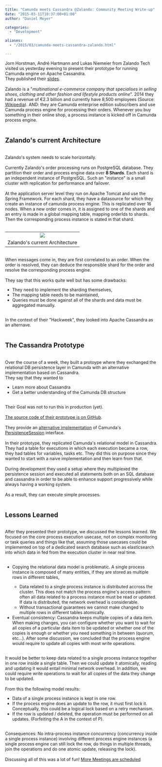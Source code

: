 ```yaml
---
title: "Camunda meets Cassandra @Zalando: Community Meeting Write-up"
date: "2015-03-11T10:37:00+01:00"
author: "Daniel Meyer"

categories:
  - "Development"

aliases:
  - "/2015/03/camunda-meets-cassandra-zalando.html"

---
```


Jorn Horstman, André Hartmann and Lukas Niemeier from Zalando Tech visited us yesterday evening to present their prototype for running Camunda engine on Apache Cassandra.<br />
They published their <a href="https://docs.google.com/presentation/d/1fvo9doqffDoR96yeat_wZNusQFacXi0GgF0kV4_mAbQ/edit?usp=sharing">slides</a>.<br />
<br />
Zalando is a "<em>multinational e-commerce company that specialises in selling shoes, clothing and other fashion and lifestyle products online</em>". 2014 they had a revenue of €2.3 billion and currently have 8,500 employees (Source: <a href="http://en.wikipedia.org/wiki/Zalando">Wikipedia</a>). AND: they are Camunda enterprise edition subscribers and use Camunda process engine for processing their orders. Whenever you buy something in their online shop, a process instance is kicked off in Camunda process engine.<br />
<br />
<h2>Zalando's current Architecture</h2><br />
Zalando's system needs to scale horizontally.<br />
<br />
Currently Zalando's order processing runs on PostgreSQL database. They partition their order and process engine data over <strong>8 Shards</strong>. Each shard is an independent instance of PostgreSQL. Such an "instance" is a small cluster with replication for performance and failover.<br />
<br />
At the application server level they run on Apache Tomcat and use the Spring Framework. For each shard, they have a datasource for which they create an instance of camunda process engine. This is replicated over 16 nodes. When a new order comes in, it is assigned to one of the shards and an entry is made in a global mapping table, mapping orderIds to shards. Then the corresponding process instance is stated in that shard.<br />
<br />
<table align="center" cellpadding="0" cellspacing="0" class="tr-caption-container" style="margin-left: auto; margin-right: auto; text-align: center;"><tbody>
<tr><td style="text-align: center;"><a href="http://3.bp.blogspot.com/-8JE-ZyH2y2s/VP_8DaW0nOI/AAAAAAAABp4/AgwKlI7g_fQ/s1600/current_architecture.png" imageanchor="1" style="margin-left: auto; margin-right: auto;"><img border="0" src="http://3.bp.blogspot.com/-8JE-ZyH2y2s/VP_8DaW0nOI/AAAAAAAABp4/AgwKlI7g_fQ/s1600/current_architecture.png" /></a></td></tr>
<tr><td class="tr-caption" style="text-align: center;">Zalando's current Architecture</td></tr>
</tbody></table><br />
When messages come in, they are first correlated to an order. When the order is resolved, they can deduce the responsible shard for the order and resolve the corresponding process engine.<br />
<br />
They say that this works quite well but has some drawbacks:<br />
<ul><li>They need to implement the sharding themselves,</li>
<li>The mapping table needs to be maintained,</li>
<li>Queries must be done against all of the shards and data must be aggregated manually.</li>
</ul><br />
In the context of their "Hackweek", they looked into Apache Cassandra as an alternave.<br />
<br />
<h2>The Cassandra Prototype</h2><br />
Over the course of a week, they built a protoype where they exchanged the relational DB persistence layer in Camunda with an alternative implementation based on Cassandra.<br />
They say that they wanted to<br />
<ul><li>Learn more about Cassandra</li>
<li>Get a better understanding of the Camunda DB structure</li>
</ul><br />
Their Goal was not to run this in production (yet).<br />
<br />
<a href="https://github.com/zalando/camunda-meets-cassandra">The source code of their prototype is on GitHub</a>.<br />
<br />
They provide an <a href="https://github.com/zalando/camunda-meets-cassandra/blob/master/src/main/java/de/zalando/hackweek/bpm/engine/impl/db/CassandraPersistenceSession.java">alternative implementation</a> of Camunda's <a href="https://github.com/camunda/camunda-bpm-platform/blob/master/engine/src/main/java/org/camunda/bpm/engine/impl/db/PersistenceSession.java">PersistenceSession</a> interface.<br />
<br />
In their prototype, they replicated Camunda's relational model in Cassandra. They had a table for executions in which each execution became a row, they had tables for variables, tasks etc. They did this on purpose since they wanted to start with a naive implementation and then learn from that.<br />
<br />
During development they used a setup where they multiplexed the persistence session and executed all statements both on an SQL database and cassandra in order to be able to enhance support progressively while always having a working system.<br />
<br />
As a result, they can execute simple processes.<br />
<br />
<h2>Lessons Learned</h2><br />
After they presented their prototype, we discussed the lessons learned. We focused on the core process execution usecase, not on complex monitoring or task queries and things like that, assuming those usecases could be implemented on top of a dedicated search database such as elasticsearch into which data in fed from the execution cluster in near real time.<br />
<br />
<ul><li>Copying the relational data model is problematic. A single process instance is composed of many entities, if they are stored as multiple rows in different tables,</li>
<ul><li>Data related to a single process instance is distributed accross the cluster. This does not match the process engine's access pattern: often all data related to a process instance must be read or updated. If data is distributed, the network overhead is considerable.</li>
<li>Without transactional guarantees we cannot make changed to multiple rows in different tables atomically.</li>
</ul><li>Eventual consistency: Cassandra keeps multiple copies of a data item. When making changes, you can configure whether you want to wait for all copies of a particular data item to be updated or whether one of the copies is enough or whether you need something in between (quorum, etc...). After some discussion, we concluded that the process engine would require to update all copies with most write operations.</li>
</ul><br />
It would be better to keep data related to a single process instance together in one row inside a single table. Then we could update it atomically, reading and updating it would entail minimal network overhead. In addition, we could require write operations to wait for all copies of the data they change to be updated.<br />
<br />
From this the following model results:<br />
<ul><li>Data of a single process instance is kept in one row.</li>
<li>If the process engine does an update to the row, it must first <em>lock</em> it. Conceptually, this could be a logical lock based on a retry mechanism.</li>
<li>If the row is updated / deleted, the operation must be performed on all updates. (Forfeiting the A in the context of P).</li>
</ul><br />
Consequences: No intra-process instance concurrency (concurrency inside a single process instance) involving different process engine instances (a single process engine can still lock the row, do things in multiple threads, join the operations and do one atomic update, releasing the lock).<br />
<br />
Discussing all of this was a lot of fun! <a href="https://network.camunda.org/meetings/">More Meetings are scheduled</a>